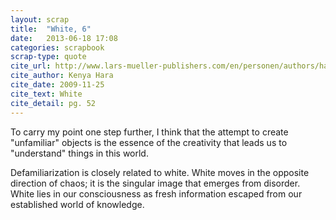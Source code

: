 ```yaml
---
layout: scrap
title:  "White, 6"
date:   2013-06-18 17:08
categories: scrapbook
scrap-type: quote
cite_url: http://www.lars-mueller-publishers.com/en/personen/authors/hara-kenya/weiss
cite_author: Kenya Hara
cite_date: 2009-11-25
cite_text: White
cite_detail: pg. 52
---
```


To carry my point one step further, I think that the attempt to create "unfamiliar" objects is the essence of the creativity that leads us to "understand" things in this world.

Defamiliarization is closely related to white. White moves in the opposite direction of chaos; it is the singular image that emerges from disorder. White lies in our consciousness as fresh information escaped from our established world of knowledge.